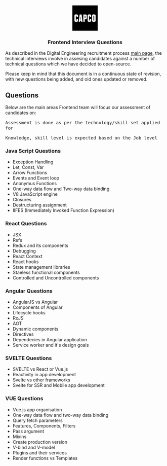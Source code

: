 <!-- PROJECT LOGO -->
<br />
<p align="center">
  <a href="https://github.com/capcodigital/repo_name">
    <img src="images/logo.png" alt="Logo" width="80" height="80">
  </a>
  
<h3 align="center"> Frontend Interview Questions </h3>
  
As described in the Digital Engineering recruitment process [main page](https://github.com/capcodigital/interview-questions/blob/main/README.md#interview-questions), 
the technical interviews involve in assesing candidates against a number of technical 
questions which we have decided to open-source.

Please keep in mind that this document is in a continuous state of revision, with new questions being added, and old ones updated or removed.

## Questions
Below are the main areas Frontend team will focus our assessment of candidates on:
 
 <kbd>Assessment is done as per the technology/skill set applied for </kbd>
 
 <kbd>Knowledge, skill level is expected based on the Job level</kbd>

### Java Script Questions
* Exception Handling
* Let, Const, Var
* Arrow Functions
* Events and Event loop
* Anonymus Functions
* One-way data flow and Two-way data binding
* V8 JavaScript engine
* Closures 
* Destructuring assignment
* IIFES (Immediately Invoked Function Expression)


### React Questions
* JSX
* Refs
* Redux and its components
* Debugging
* React Context
* React hooks
* State management libraries
* Staeless functional components
* Controlled and Uncontrolled components



### Angular Questions
* AngularJS vs Angular
* Components of Angular
* Lifecycle hooks
* RxJS
* AOT
* Dynamic components
* Directives
* Dependecies in Angular application
* Service worker and it's design goals


### SVELTE Questions
* SVELTE vs React or Vue.js
* Reactivity in app development
* Svelte vs other frameworks
* Svelte for SSR and Mobile app development

### VUE Questions
* Vue.js app organisation
* One-way data flow and two-way data binding
* Query fetch parameters
* Features, Components, Filters
* Pass argument
* Mixins
* Create production version 
* V-bind and V-model
* Plugins and their services
* Render functions vs Templates

